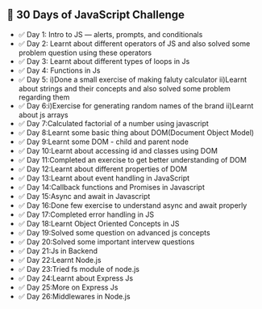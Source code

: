 ## 🚀 30 Days of JavaScript Challenge

- ✅ Day 1: Intro to JS — alerts, prompts, and conditionals
- ✅ Day 2: Learnt about different operators of JS and also solved some problem question using these operators
- ✅ Day 3: Learnt about different types of loops in Js 
- ✅ Day 4: Functions in Js 
- ✅ Day 5: i)Done a small exercise of making faluty calculator 
            ii)Learnt about strings and their concepts and also solved some problem regarding them
- ✅ Day 6:i)Exercise for generating random names of the brand
            ii)Learnt about js arrays
- ✅ Day 7:Calculated factorial of a number using javascript
- ✅ Day 8:Learnt some basic thing about DOM(Document Object Model)
- ✅ Day 9:Learnt some DOM - child and parent node
- ✅ Day 10:Learnt about accessing id and classes using DOM
- ✅ Day 11:Completed an exercise to get better understanding of DOM
- ✅ Day 12:Learnt about different properties of DOM
- ✅ Day 13:Learnt about event handling in JavaScript
- ✅ Day 14:Callback functions and Promises in Javascript
- ✅ Day 15:Async and await in Javascript
- ✅ Day 16:Done few exercise to understand async and await properly
- ✅ Day 17:Completed error handling in JS
- ✅ Day 18:Learnt Object Oriented Concepts in JS
- ✅ Day 19:Solved some question on advanced js concepts
- ✅ Day 20:Solved some important intervew questions
- ✅ Day 21:Js in Backend
- ✅ Day 22:Learnt Node.js
- ✅ Day 23:Tried fs module of node.js
- ✅ Day 24:Learnt about Express Js
- ✅ Day 25:More on Express Js
- ✅ Day 26:Middlewares in Node.js











